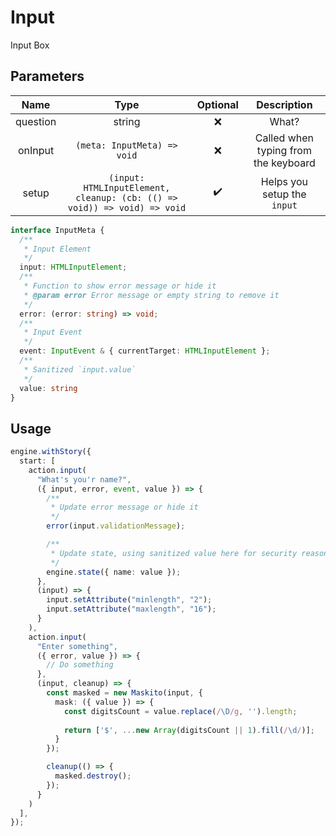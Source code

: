 # Input

Input Box

## Parameters

|   Name   |                Type                 | Optional |             Description              |
| :------: | :---------------------------------: | :------: | :----------------------------------: |
| question |               string                |    ❌    |                What?                 |
| onInput  |     `(meta: InputMeta) => void`     |    ❌    | Called when typing from the keyboard |
|  setup   | `(input: HTMLInputElement, cleanup: (cb: (() => void)) => void) => void` |    ✔️    |     Helps you setup the `input`      |

```ts
interface InputMeta {
  /**
   * Input Element
   */
  input: HTMLInputElement;
  /**
   * Function to show error message or hide it
   * @param error Error message or empty string to remove it
   */
  error: (error: string) => void;
  /**
   * Input Event
   */
  event: InputEvent & { currentTarget: HTMLInputElement };
  /**
   * Sanitized `input.value`
   */
  value: string
}
```

## Usage

```ts
engine.withStory({
  start: [
    action.input(
      "What's you'r name?",
      ({ input, error, event, value }) => {
        /**
         * Update error message or hide it
         */
        error(input.validationMessage);

        /**
         * Update state, using sanitized value here for security reasons
         */
        engine.state({ name: value });
      },
      (input) => {
        input.setAttribute("minlength", "2");
        input.setAttribute("maxlength", "16");
      }
    ),
    action.input(
      "Enter something",
      ({ error, value }) => {
        // Do something
      },
      (input, cleanup) => {
        const masked = new Maskito(input, {
          mask: ({ value }) => {
            const digitsCount = value.replace(/\D/g, '').length;
 
            return ['$', ...new Array(digitsCount || 1).fill(/\d/)];
          }
        });

        cleanup(() => {
          masked.destroy();
        });
      }
    )
  ],
});
```
